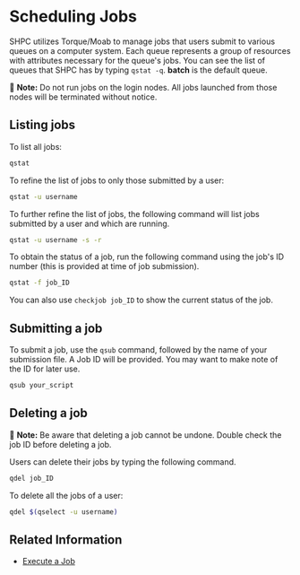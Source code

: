 # Scheduling Jobs

SHPC utilizes Torque/Moab to manage jobs that users submit to various queues on a computer system. Each queue represents a group of resources with attributes necessary for the queue's jobs. You can see the list of queues that SHPC has by typing `qstat -q`. **batch** is the default queue.

📝 **Note:** Do not run jobs on the login nodes. All jobs launched from those nodes will be terminated without notice.

## Listing jobs

To list all jobs:

```bash
qstat
```

To refine the list of jobs to only those submitted by a user:

```bash
qstat -u username
```

To further refine the list of jobs, the following command will list jobs submitted by a user and which are running.

```bash
qstat -u username -s -r
```

To obtain the status of a job, run the following command using the job's ID number (this is provided at time of job submission).

```bash
qstat -f job_ID
```

You can also use `checkjob job_ID` to show the current status of the job.

## Submitting a job

To submit a job, use the `qsub` command, followed by the name of your submission file. A Job ID will be provided. You may want to make note of the ID for later use.

```bash
qsub your_script
```

## Deleting a job

📝 **Note:** Be aware that deleting a job cannot be undone. Double check the job ID before deleting a job.

Users can delete their jobs by typing the following command.

```bash
qdel job_ID
```

To delete all the jobs of a user:

```bash
qdel $(qselect -u username)
```

## Related Information

- [Execute a Job](../how-to-use/execute-a-job.md)

